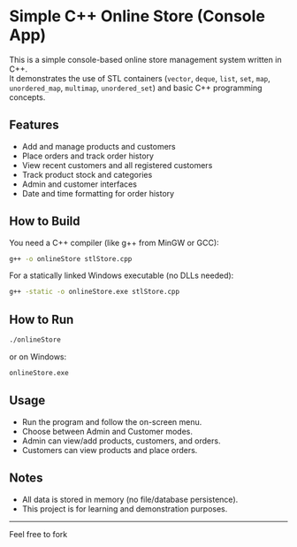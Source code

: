 # Simple C++ Online Store (Console App)

This is a simple console-based online store management system written in C++.  
It demonstrates the use of STL containers (`vector`, `deque`, `list`, `set`, `map`, `unordered_map`, `multimap`, `unordered_set`) and basic C++ programming concepts.

## Features

- Add and manage products and customers
- Place orders and track order history
- View recent customers and all registered customers
- Track product stock and categories
- Admin and customer interfaces
- Date and time formatting for order history

## How to Build

You need a C++ compiler (like g++ from MinGW or GCC):

```sh
g++ -o onlineStore stlStore.cpp
```

For a statically linked Windows executable (no DLLs needed):

```sh
g++ -static -o onlineStore.exe stlStore.cpp
```

## How to Run

```sh
./onlineStore
```
or on Windows:
```sh
onlineStore.exe
```

## Usage

- Run the program and follow the on-screen menu.
- Choose between Admin and Customer modes.
- Admin can view/add products, customers, and orders.
- Customers can view products and place orders.

## Notes

- All data is stored in memory (no file/database persistence).
- This project is for learning and demonstration purposes.

---

Feel free to fork